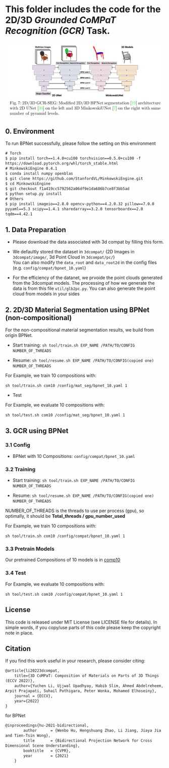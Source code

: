 # This folder includes the code for the 2D/3D *Grounded CoMPaT Recognition (GCR)* Task.

![image](./imgs/fig_GCR.png)
## 0. Environment
To run BPNet successfully, please follow the setting on this environment
```
# Torch
$ pip install torch==1.4.0+cu100 torchvision==0.5.0+cu100 -f https://download.pytorch.org/whl/torch_stable.html
# MinkowskiEngine 0.4.1
$ conda install numpy openblas
$ git clone https://github.com/StanfordVL/MinkowskiEngine.git
$ cd MinkowskiEngine
$ git checkout f1a419cc5792562a06df9e1da686b7ce8f3bb5ad
$ python setup.py install
# Others
$ pip install imageio==2.8.0 opencv-python==4.2.0.32 pillow==7.0.0 pyyaml==5.3 scipy==1.4.1 sharedarray==3.2.0 tensorboardx==2.0 tqdm==4.42.1
```

## 1. Data Preparation
- Please download the data associated with 3d compat by filling this form. 
- We defaultly stored the dataset in `3dcompat/` (2D Images in `3dcompat/image/`, 3d Point Cloud in `3dcompat/pc/`)  
You can also modify the `data_root` and `data_root2d` in the config files (e.g. `config/compat/bpnet_10.yaml`)

- For the efficiency of the datanet, we prvoide the point clouds generated from the 3dcompat models. The processing of how we generate the data is from this file `util/glb2pc.py`. You can also generate the point cloud from models in your sides
## 2. 2D/3D Material Segmentation using BPNet (non-compositional)

For the non-compositional material segmentation results, we build from origin BPNet.

- Start training:
```sh tool/train.sh EXP_NAME /PATH/TO/CONFIG NUMBER_OF_THREADS```

- Resume: 
```sh tool/resume.sh EXP_NAME /PATH/TO/CONFIG(copied one) NUMBER_OF_THREADS```

For Example, we train 10 compositions with:

```sh tool/train.sh com10 /config/mat_seg/bpnet_10.yaml 1```

- Test

For Example, we evaluate 10 compositions with:

```sh tool/test.sh com10 /config/mat_seg/bpnet_10.yaml 1```

## 3. GCR using BPNet

### 3.1 Config
- BPNet with 10 Compositions: ```config/compat/bpnet_10.yaml``` 

[//]: # (- BPNet with 50 Compositions: ```config/compat/bpnet_50.yaml``` )

### 3.2 Training



- Start training:
```sh tool/train.sh EXP_NAME /PATH/TO/CONFIG NUMBER_OF_THREADS```

- Resume: 
```sh tool/resume.sh EXP_NAME /PATH/TO/CONFIG(copied one) NUMBER_OF_THREADS```

NUMBER_OF_THREADS is the threads to use per process (gpu), so optimally, it should be **Total_threads / gpu_number_used**


For Example, we train 10 compositions with:

```sh tool/train.sh com10 /config/compat/bpnet_10.yaml 1```

### 3.3 Pretrain Models

Our pretrained Compositions of 10 models is in [comp10](https://drive.google.com/file/d/1PXzUXTcEd4AfzCyjFz-13s76FdljsG5p/view?usp=sharing)


[//]: # (Our pretrained Compositions of 50 models is in:)

[//]: # (https://drive.google.com/file/d/1u7CkloqHEkezFuUBnZQRnbxdW420Xgug/view?usp=sharing)

### 3.4 Test

For Example, we evaluate  10 compositions with:

```sh tool/test.sh com10 /config/compat/bpnet_10.yaml 1```

<div id="Mark"></div>


## License
This code is released under MIT License (see LICENSE file for details). In simple words, if you copy/use parts of this code please keep the copyright note in place.


## Citation
If you find this work useful in your research, please consider citing:

```
@article{li20223dcompat,
    title={3D CoMPaT: Composition of Materials on Parts of 3D Things (ECCV 2022)},
    author={Yuchen Li, Ujjwal Upadhyay, Habib Slim, Ahmed Abdelreheem, Arpit Prajapati, Suhail Pothigara, Peter Wonka, Mohamed Elhoseiny},
    journal = {ECCV},
    year={2022}
}
```
for BPNet

```
@inproceedings{hu-2021-bidirectional,
        author      = {Wenbo Hu, Hengshuang Zhao, Li Jiang, Jiaya Jia and Tien-Tsin Wong},
        title       = {Bidirectional Projection Network for Cross Dimensional Scene Understanding},
        booktitle   = {CVPR},
        year        = {2021}
    }
```